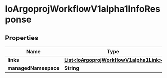 

# IoArgoprojWorkflowV1alpha1InfoResponse

## Properties

Name | Type | Description | Notes
------------ | ------------- | ------------- | -------------
**links** | [**List&lt;IoArgoprojWorkflowV1alpha1Link&gt;**](IoArgoprojWorkflowV1alpha1Link.md) |  |  [optional]
**managedNamespace** | **String** |  |  [optional]



